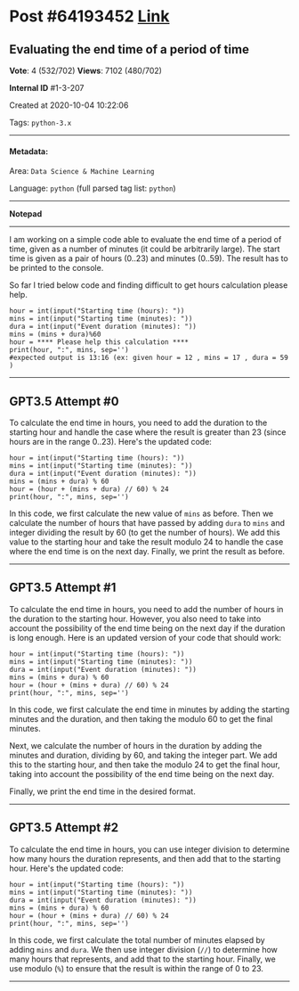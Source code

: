 
# Post \#64193452 [Link](https://stackoverflow.com/questions/64193452/)

## Evaluating the end time of a period of time

**Vote**: 4 (532/702) **Views**: 7102 (480/702) 

**Internal ID** \#1-3-207

Created at 2020-10-04 10:22:06

Tags: `python-3.x`

----------

#### Metadata:

Area: `Data Science & Machine Learning`

Language: `python` (full parsed tag list: `python`)

----------

**Notepad**


----------

I am working on a simple code able to evaluate the end time of a period of time, given as a number of minutes (it could be arbitrarily large). The start time is given as a pair of hours (0..23) and minutes (0..59). The result has to be printed to the console.

So far I tried below code and finding difficult to get hours calculation please help.
```
hour = int(input("Starting time (hours): "))
mins = int(input("Starting time (minutes): "))
dura = int(input("Event duration (minutes): "))
mins = (mins + dura)%60
hour = **** Please help this calculation ****
print(hour, ":", mins, sep='')
#expected output is 13:16 (ex: given hour = 12 , mins = 17 , dura = 59 )
```



----------
        
## GPT3.5 Attempt \#0

To calculate the end time in hours, you need to add the duration to the starting hour and handle the case where the result is greater than 23 (since hours are in the range 0..23). Here's the updated code:

```
hour = int(input("Starting time (hours): "))
mins = int(input("Starting time (minutes): "))
dura = int(input("Event duration (minutes): "))
mins = (mins + dura) % 60
hour = (hour + (mins + dura) // 60) % 24
print(hour, ":", mins, sep='')
```

In this code, we first calculate the new value of `mins` as before. Then we calculate the number of hours that have passed by adding `dura` to `mins` and integer dividing the result by 60 (to get the number of hours). We add this value to the starting hour and take the result modulo 24 to handle the case where the end time is on the next day. Finally, we print the result as before.

--------

## GPT3.5 Attempt \#1

To calculate the end time in hours, you need to add the number of hours in the duration to the starting hour. However, you also need to take into account the possibility of the end time being on the next day if the duration is long enough. Here is an updated version of your code that should work:

```
hour = int(input("Starting time (hours): "))
mins = int(input("Starting time (minutes): "))
dura = int(input("Event duration (minutes): "))
mins = (mins + dura) % 60
hour = (hour + (mins + dura) // 60) % 24
print(hour, ":", mins, sep='')
```

In this code, we first calculate the end time in minutes by adding the starting minutes and the duration, and then taking the modulo 60 to get the final minutes. 

Next, we calculate the number of hours in the duration by adding the minutes and duration, dividing by 60, and taking the integer part. We add this to the starting hour, and then take the modulo 24 to get the final hour, taking into account the possibility of the end time being on the next day.

Finally, we print the end time in the desired format.

--------

## GPT3.5 Attempt \#2

To calculate the end time in hours, you can use integer division to determine how many hours the duration represents, and then add that to the starting hour. Here's the updated code:

```
hour = int(input("Starting time (hours): "))
mins = int(input("Starting time (minutes): "))
dura = int(input("Event duration (minutes): "))
mins = (mins + dura) % 60
hour = (hour + (mins + dura) // 60) % 24
print(hour, ":", mins, sep='')
```

In this code, we first calculate the total number of minutes elapsed by adding `mins` and `dura`. We then use integer division (`//`) to determine how many hours that represents, and add that to the starting hour. Finally, we use modulo (`%`) to ensure that the result is within the range of 0 to 23.

--------
